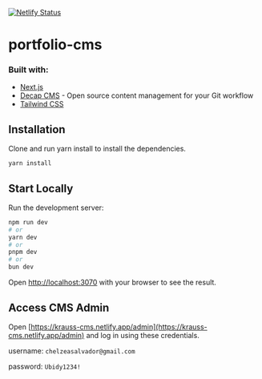 [![Netlify Status](https://api.netlify.com/api/v1/badges/fc73f2ac-1b4c-46cf-bc35-b2b6e4101d3c/deploy-status)](https://app.netlify.com/sites/krauss-cms/deploys)

# portfolio-cms

### Built with:

- [Next.js](https://nextjs.org)
- [Decap CMS](https://decapcms.org) - Open source content management for your Git workflow
- [Tailwind CSS](https://tailwindcss.com)

## Installation

Clone and run yarn install to install the dependencies.

```bash
yarn install
```

## Start Locally

Run the development server:

```bash
npm run dev
# or
yarn dev
# or
pnpm dev
# or
bun dev
```

Open [http://localhost:3070](http://localhost:3070) with your browser to see the result.

## Access CMS Admin

Open [https://krauss-cms.netlify.app/admin](https://krauss-cms.netlify.app/admin) and log in using these credentials.

username: `chelzeasalvador@gmail.com`

password: `Ubidy1234!`
